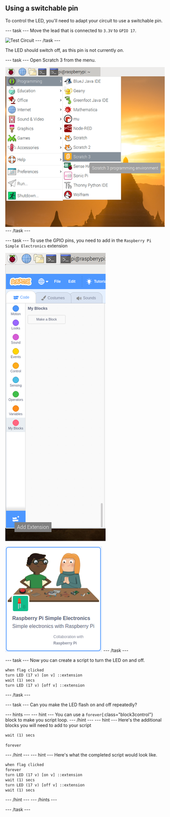 ## Using a switchable pin

To control the LED, you'll need to adapt your circuit to use a switchable pin.

--- task ---
Move the lead that is connected to `3.3V` to `GPIO 17`.

![Test Circuit](images/led-gpio17.png)
--- /task ---

The LED should switch off, as this pin is not currently *on*.

--- task ---
Open Scratch 3 from the menu.

![open-scratch](images/open-scratch.png)
--- /task ---

--- task ---
To use the GPIO pins, you need to add in the `Raspberry Pi Simple Electronics` extension

![add-extension](images/add-extension.png)

![simple-electronics](images/simple-electronics.png)
--- /task ---

--- task ---
Now you can create a script to turn the LED on and off.

```blocks3
when flag clicked
turn LED (17 v) [on v] ::extension
wait (1) secs
turn LED (17 v) [off v] ::extension
```
--- /task ---

--- task ---
Can you make the LED flash on and off repeatedly?

--- hints --- --- hint ---
You can use a `forever`{:class="block3control"} block to make you script loop.
--- /hint --- --- hint ---
Here's the additional blocks you will need to add to your script
```blocks3
wait (1) secs

forever
```
--- /hint --- --- hint ---
Here's what the completed script would look like.
```blocks3
when flag clicked
forever
turn LED (17 v) [on v] ::extension
wait (1) secs
turn LED (17 v) [off v] ::extension
wait (1) secs
```
--- /hint --- --- /hints ---

--- /task ---
